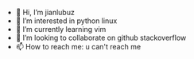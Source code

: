 - 👋 Hi, I’m jianlubuz
- 👀 I’m interested in python linux
- 🌱 I’m currently learning vim
- 💞️ I’m looking to collaborate on github stackoverflow
- 📫 How to reach me: u can't reach me

<!---
jianlubuz/jianlubuz is a ✨ special ✨ repository because its `README.md` (this file) appears on your GitHub profile.
You can click the Preview link to take a look at your changes.
--->
